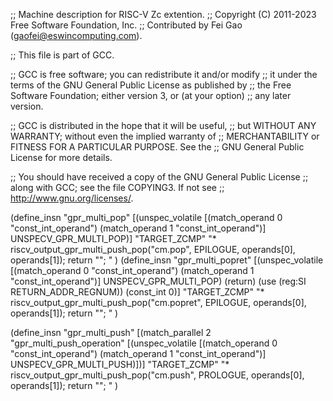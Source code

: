 ;; Machine description for RISC-V Zc extention.
;; Copyright (C) 2011-2023 Free Software Foundation, Inc.
;; Contributed by Fei Gao (gaofei@eswincomputing.com).

;; This file is part of GCC.

;; GCC is free software; you can redistribute it and/or modify
;; it under the terms of the GNU General Public License as published by
;; the Free Software Foundation; either version 3, or (at your option)
;; any later version.

;; GCC is distributed in the hope that it will be useful,
;; but WITHOUT ANY WARRANTY; without even the implied warranty of
;; MERCHANTABILITY or FITNESS FOR A PARTICULAR PURPOSE.  See the
;; GNU General Public License for more details.

;; You should have received a copy of the GNU General Public License
;; along with GCC; see the file COPYING3.  If not see
;; <http://www.gnu.org/licenses/>.

(define_insn "gpr_multi_pop"
  [(unspec_volatile [(match_operand 0 "const_int_operand")
                     (match_operand 1 "const_int_operand")]
                    UNSPECV_GPR_MULTI_POP)]
  "TARGET_ZCMP"
  "*
  riscv_output_gpr_multi_push_pop(\"cm.pop\", EPILOGUE, operands[0], operands[1]);
  return \"\";
  "
)
(define_insn "gpr_multi_popret"
  [(unspec_volatile [(match_operand 0 "const_int_operand")
                     (match_operand 1 "const_int_operand")]
                    UNSPECV_GPR_MULTI_POP)
   (return)
   (use (reg:SI RETURN_ADDR_REGNUM))
   (const_int 0)]
  "TARGET_ZCMP"
  "*
  riscv_output_gpr_multi_push_pop(\"cm.popret\", EPILOGUE, operands[0], operands[1]);
  return \"\";
  "
)

(define_insn "gpr_multi_push"
  [(match_parallel 2 "gpr_multi_push_operation"
     [(unspec_volatile [(match_operand 0 "const_int_operand")
                        (match_operand 1 "const_int_operand")]
                UNSPECV_GPR_MULTI_PUSH)])]
  "TARGET_ZCMP"
  "*
  riscv_output_gpr_multi_push_pop(\"cm.push\", PROLOGUE, operands[0], operands[1]);
  return \"\";
  "
)
